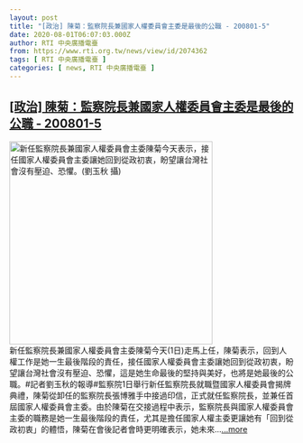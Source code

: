 ```yaml
---
layout: post
title: "[政治] 陳菊：監察院長兼國家人權委員會主委是最後的公職 - 200801-5"
date: 2020-08-01T06:07:03.000Z
author: RTI 中央廣播電臺
from: https://www.rti.org.tw/news/view/id/2074362
tags: [ RTI 中央廣播電臺 ]
categories: [ news, RTI 中央廣播電臺 ]
---
```

<!--1596262023000-->
[[政治] 陳菊：監察院長兼國家人權委員會主委是最後的公職 - 200801-5](https://www.rti.org.tw/news/view/id/2074362)
------

<div>
<img src="https://static.rti.org.tw/assets/thumbnails/2020/08/01/bd725552b424d478272d813bb5b34591.jpg" width="360" alt="新任監察院長兼國家人權委員會主委陳菊今天表示，接任國家人權委員會主委讓她回到從政初衷，盼望讓台灣社會沒有壓迫、恐懼。(劉玉秋 攝)" title="新任監察院長兼國家人權委員會主委陳菊今天表示，接任國家人權委員會主委讓她回到從政初衷，盼望讓台灣社會沒有壓迫、恐懼。(劉玉秋 攝)"><br>新任監察院長兼國家人權委員會主委陳菊今天(1日)走馬上任，陳菊表示，回到人權工作是她一生最後階段的責任，接任國家人權委員會主委讓她回到從政初衷，盼望讓台灣社會沒有壓迫、恐懼，這是她生命最後的堅持與美好，也將是她最後的公職。#記者劉玉秋的報導#監察院1日舉行新任監察院長就職暨國家人權委員會揭牌典禮，陳菊從卸任的監察院長張博雅手中接過印信，正式就任監察院長，並兼任首屆國家人權委員會主委。由於陳菊在交接過程中表示，監察院長與國家人權委員會主委的職務是她一生最後階段的責任，尤其是擔任國家人權主委更讓她有「回到從政初衷」的體悟，陳菊在會後記者會時更明確表示，她未來...<a target="_blank" href="https://www.rti.org.tw/news/view/id/2074362">...more</a>
</div>
